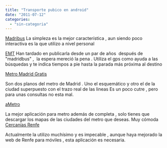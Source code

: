 ```yaml
---
title: "Transporte pubico en android"
date: "2011-07-12"
categories: 
  - "sin-categoria"
---
```


[Madribus](https://market.android.com/details?id=com.spartancoders.madribus&feature=search_result "Madridbus") La simpleza es la mejor característica , aun siendo poco interactiva es la que utilizo a nivel personal

[EMT](https://market.android.com/details?id=es.emtmadrid.emt&feature=search_result "EMT") Han tardado en publicarla desde un par de años  después de "madridbus" ,  la espera mereció la pena . Utiliza el gps como ayuda a las búsquedas y te indica tiempos a pie hasta la parada más próxima al destino

[Metro Madrid Gratis](https://market.android.com/details?id=com.adianteventures.metromadrid&feature=search_result "Metro Madrid Gratis")

Son dos planos del metro de Madrid . Uno el esquemático y otro el de la ciudad superpuesto con el trazo real de las lineas Es un poco cutre , pero para unas consultas no esta mal.

[aMetro](https://market.android.com/details?id=org.ametro&feature=search_result "aMetro")

La mejor aplicación para metro además de completa , solo tienes que descargar los mapas de las ciudades del metro que deseas. Muy cómoda [Cercanías Renfe](https://market.android.com/details?id=com.jonsegador.Renfe&feature=search_result "Cercanias Renfe")

Actualmente la utilizo muchísimo y es impecable , aunque haya mejorado la web de Renfe para móviles , esta aplicación es necesaria.

